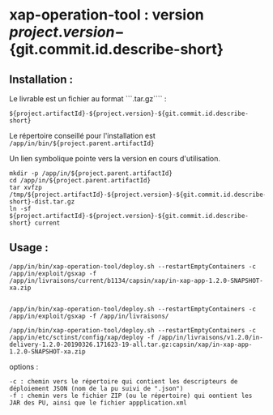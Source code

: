 # xap-operation-tool : version ${project.version}-${git.commit.id.describe-short}

## Installation : 

Le livrable est un fichier au format ```.tar.gz```` :
```
${project.artifactId}-${project.version}-${git.commit.id.describe-short}
```

Le répertoire conseillé pour l'installation est ```/app/in/bin/${project.parent.artifactId}```

Un lien symbolique pointe vers la version en cours d'utilisation.

```
mkdir -p /app/in/${project.parent.artifactId}
cd /app/in/${project.parent.artifactId}
tar xvfzp /tmp/${project.artifactId}-${project.version}-${git.commit.id.describe-short}-dist.tar.gz
ln -sf ${project.artifactId}-${project.version}-${git.commit.id.describe-short} current 
```

## Usage :

```
/app/in/bin/xap-operation-tool/deploy.sh --restartEmptyContainers -c /app/in/exploit/gsxap -f /app/in/livraisons/current/b1134/capsin/xap/in-xap-app-1.2.0-SNAPSHOT-xa.zip


/app/in/bin/xap-operation-tool/deploy.sh --restartEmptyContainers -c /app/in/exploit/gsxap -f /app/in/livraisons/

/app/in/bin/xap-operation-tool/deploy.sh --restartEmptyContainers -c /app/in/etc/sctinst/config/xap/deploy -f /app/in/livraisons/v1.2.0/in-delivery-1.2.0-20190326.171623-19-all.tar.gz:capsin/xap/in-xap-app-1.2.0-SNAPSHOT-xa.zip

```

options :
```
-c : chemin vers le répertoire qui contient les descripteurs de déploiement JSON (nom de la pu suivi de ".json")
-f : chemin vers le fichier ZIP (ou le répertoire) qui oontient les JAR des PU, ainsi que le fichier appplication.xml
```
